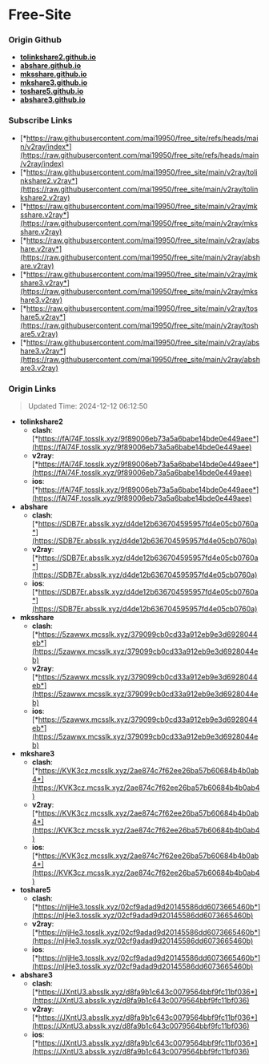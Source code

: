 # Free-Site

### Origin Github

- [**tolinkshare2.github.io**](https://github.com/tolinkshare2/tolinkshare2.github.io)
- [**abshare.github.io**](https://github.com/abshare/abshare.github.io)
- [**mksshare.github.io**](https://github.com/mksshare/mksshare.github.io)
- [**mkshare3.github.io**](https://github.com/mkshare3/mkshare3.github.io)
- [**toshare5.github.io**](https://github.com/toshare5/toshare5.github.io)
- [**abshare3.github.io**](https://github.com/abshare3/abshare3.github.io)

### Subscribe Links

- [*https://raw.githubusercontent.com/mai19950/free_site/refs/heads/main/v2ray/index*](https://raw.githubusercontent.com/mai19950/free_site/refs/heads/main/v2ray/index)
- [*https://raw.githubusercontent.com/mai19950/free_site/main/v2ray/tolinkshare2.v2ray*](https://raw.githubusercontent.com/mai19950/free_site/main/v2ray/tolinkshare2.v2ray)
- [*https://raw.githubusercontent.com/mai19950/free_site/main/v2ray/mksshare.v2ray*](https://raw.githubusercontent.com/mai19950/free_site/main/v2ray/mksshare.v2ray)
- [*https://raw.githubusercontent.com/mai19950/free_site/main/v2ray/abshare.v2ray*](https://raw.githubusercontent.com/mai19950/free_site/main/v2ray/abshare.v2ray)
- [*https://raw.githubusercontent.com/mai19950/free_site/main/v2ray/mkshare3.v2ray*](https://raw.githubusercontent.com/mai19950/free_site/main/v2ray/mkshare3.v2ray)
- [*https://raw.githubusercontent.com/mai19950/free_site/main/v2ray/toshare5.v2ray*](https://raw.githubusercontent.com/mai19950/free_site/main/v2ray/toshare5.v2ray)
- [*https://raw.githubusercontent.com/mai19950/free_site/main/v2ray/abshare3.v2ray*](https://raw.githubusercontent.com/mai19950/free_site/main/v2ray/abshare3.v2ray)

### Origin Links

> Updated Time: 2024-12-12 06:12:50

- **tolinkshare2**
  - **clash**: [*https://fAl74F.tosslk.xyz/9f89006eb73a5a6babe14bde0e449aee*](https://fAl74F.tosslk.xyz/9f89006eb73a5a6babe14bde0e449aee)
  - **v2ray**: [*https://fAl74F.tosslk.xyz/9f89006eb73a5a6babe14bde0e449aee*](https://fAl74F.tosslk.xyz/9f89006eb73a5a6babe14bde0e449aee)
  - **ios**: [*https://fAl74F.tosslk.xyz/9f89006eb73a5a6babe14bde0e449aee*](https://fAl74F.tosslk.xyz/9f89006eb73a5a6babe14bde0e449aee)
- **abshare**
  - **clash**: [*https://SDB7Er.absslk.xyz/d4de12b636704595957fd4e05cb0760a*](https://SDB7Er.absslk.xyz/d4de12b636704595957fd4e05cb0760a)
  - **v2ray**: [*https://SDB7Er.absslk.xyz/d4de12b636704595957fd4e05cb0760a*](https://SDB7Er.absslk.xyz/d4de12b636704595957fd4e05cb0760a)
  - **ios**: [*https://SDB7Er.absslk.xyz/d4de12b636704595957fd4e05cb0760a*](https://SDB7Er.absslk.xyz/d4de12b636704595957fd4e05cb0760a)
- **mksshare**
  - **clash**: [*https://5zawwx.mcsslk.xyz/379099cb0cd33a912eb9e3d6928044eb*](https://5zawwx.mcsslk.xyz/379099cb0cd33a912eb9e3d6928044eb)
  - **v2ray**: [*https://5zawwx.mcsslk.xyz/379099cb0cd33a912eb9e3d6928044eb*](https://5zawwx.mcsslk.xyz/379099cb0cd33a912eb9e3d6928044eb)
  - **ios**: [*https://5zawwx.mcsslk.xyz/379099cb0cd33a912eb9e3d6928044eb*](https://5zawwx.mcsslk.xyz/379099cb0cd33a912eb9e3d6928044eb)
- **mkshare3**
  - **clash**: [*https://KVK3cz.mcsslk.xyz/2ae874c7f62ee26ba57b60684b4b0ab4*](https://KVK3cz.mcsslk.xyz/2ae874c7f62ee26ba57b60684b4b0ab4)
  - **v2ray**: [*https://KVK3cz.mcsslk.xyz/2ae874c7f62ee26ba57b60684b4b0ab4*](https://KVK3cz.mcsslk.xyz/2ae874c7f62ee26ba57b60684b4b0ab4)
  - **ios**: [*https://KVK3cz.mcsslk.xyz/2ae874c7f62ee26ba57b60684b4b0ab4*](https://KVK3cz.mcsslk.xyz/2ae874c7f62ee26ba57b60684b4b0ab4)
- **toshare5**
  - **clash**: [*https://nljHe3.tosslk.xyz/02cf9adad9d20145586dd6073665460b*](https://nljHe3.tosslk.xyz/02cf9adad9d20145586dd6073665460b)
  - **v2ray**: [*https://nljHe3.tosslk.xyz/02cf9adad9d20145586dd6073665460b*](https://nljHe3.tosslk.xyz/02cf9adad9d20145586dd6073665460b)
  - **ios**: [*https://nljHe3.tosslk.xyz/02cf9adad9d20145586dd6073665460b*](https://nljHe3.tosslk.xyz/02cf9adad9d20145586dd6073665460b)
- **abshare3**
  - **clash**: [*https://JXntU3.absslk.xyz/d8fa9b1c643c0079564bbf9fc11bf036*](https://JXntU3.absslk.xyz/d8fa9b1c643c0079564bbf9fc11bf036)
  - **v2ray**: [*https://JXntU3.absslk.xyz/d8fa9b1c643c0079564bbf9fc11bf036*](https://JXntU3.absslk.xyz/d8fa9b1c643c0079564bbf9fc11bf036)
  - **ios**: [*https://JXntU3.absslk.xyz/d8fa9b1c643c0079564bbf9fc11bf036*](https://JXntU3.absslk.xyz/d8fa9b1c643c0079564bbf9fc11bf036)
